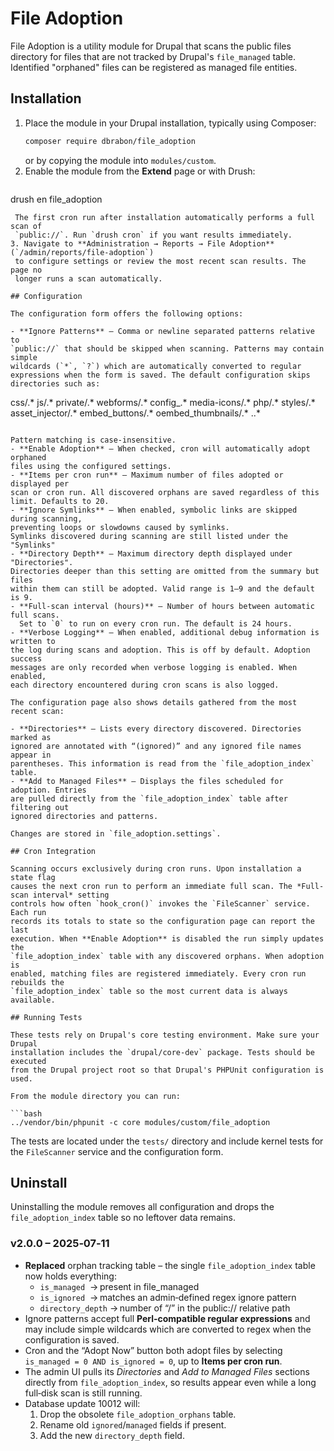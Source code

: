 # File Adoption

File Adoption is a utility module for Drupal that scans the public files directory
for files that are not tracked by Drupal's `file_managed` table. Identified
"orphaned" files can be registered as managed file entities.

## Installation

1. Place the module in your Drupal installation, typically using Composer:
   ```bash
   composer require dbrabon/file_adoption
   ```
   or by copying the module into `modules/custom`.
2. Enable the module from the **Extend** page or with Drush:
   ```bash
 drush en file_adoption
  ```
   The first cron run after installation automatically performs a full scan of
   `public://`. Run `drush cron` if you want results immediately.
3. Navigate to **Administration → Reports → File Adoption** (`/admin/reports/file-adoption`)
   to configure settings or review the most recent scan results. The page no
   longer runs a scan automatically.

## Configuration

The configuration form offers the following options:

- **Ignore Patterns** – Comma or newline separated patterns relative to
  `public://` that should be skipped when scanning. Patterns may contain simple
  wildcards (`*`, `?`) which are automatically converted to regular
  expressions when the form is saved. The default configuration skips
  directories such as:

  ```
  css/.*
  js/.*
  private/.*
  webforms/.*
  config_.*
  media-icons/.*
  php/.*
  styles/.*
  asset_injector/.*
  embed_buttons/.*
  oembed_thumbnails/.*
  \..*
  ```

  Pattern matching is case-insensitive.
- **Enable Adoption** – When checked, cron will automatically adopt orphaned
  files using the configured settings.
- **Items per cron run** – Maximum number of files adopted or displayed per
  scan or cron run. All discovered orphans are saved regardless of this
  limit. Defaults to 20.
- **Ignore Symlinks** – When enabled, symbolic links are skipped during scanning,
  preventing loops or slowdowns caused by symlinks.
  Symlinks discovered during scanning are still listed under the "Symlinks"
- **Directory Depth** – Maximum directory depth displayed under "Directories".
  Directories deeper than this setting are omitted from the summary but files
  within them can still be adopted. Valid range is 1–9 and the default is 9.
- **Full-scan interval (hours)** – Number of hours between automatic full scans.
    Set to `0` to run on every cron run. The default is 24 hours.
- **Verbose Logging** – When enabled, additional debug information is written to
  the log during scans and adoption. This is off by default. Adoption success
  messages are only recorded when verbose logging is enabled. When enabled,
  each directory encountered during cron scans is also logged.

The configuration page also shows details gathered from the most recent scan:

- **Directories** – Lists every directory discovered. Directories marked as
  ignored are annotated with “(ignored)” and any ignored file names appear in
  parentheses. This information is read from the `file_adoption_index` table.
- **Add to Managed Files** – Displays the files scheduled for adoption. Entries
  are pulled directly from the `file_adoption_index` table after filtering out
  ignored directories and patterns.

Changes are stored in `file_adoption.settings`.

## Cron Integration

Scanning occurs exclusively during cron runs. Upon installation a state flag
causes the next cron run to perform an immediate full scan. The *Full-scan interval* setting
controls how often `hook_cron()` invokes the `FileScanner` service. Each run
records its totals to state so the configuration page can report the last
execution. When **Enable Adoption** is disabled the run simply updates the
`file_adoption_index` table with any discovered orphans. When adoption is
enabled, matching files are registered immediately. Every cron run rebuilds the
`file_adoption_index` table so the most current data is always available.

## Running Tests

These tests rely on Drupal's core testing environment. Make sure your Drupal
installation includes the `drupal/core-dev` package. Tests should be executed
from the Drupal project root so that Drupal's PHPUnit configuration is used.

From the module directory you can run:

```bash
../vendor/bin/phpunit -c core modules/custom/file_adoption
```

The tests are located under the `tests/` directory and include kernel tests for
the `FileScanner` service and the configuration form.

## Uninstall

Uninstalling the module removes all configuration and drops the
`file_adoption_index` table so no leftover data remains.

### v2.0.0 – 2025‑07‑11

* **Replaced** orphan tracking table – the single `file_adoption_index` table
  now holds everything:
  * `is_managed`  → present in file_managed
  * `is_ignored`  → matches an admin‑defined regex ignore pattern
  * `directory_depth` → number of “/” in the public:// relative path
* Ignore patterns accept full **Perl‑compatible regular expressions** and may
  include simple wildcards which are converted to regex when the configuration
  is saved.
* Cron and the “Adopt Now” button both adopt files by selecting
  `is_managed = 0 AND is_ignored = 0`, up to **Items per cron run**.
* The admin UI pulls its *Directories* and *Add to Managed Files* sections
  directly from `file_adoption_index`, so results appear even while a long
  full‑disk scan is still running.
* Database update 10012 will:
  1. Drop the obsolete `file_adoption_orphans` table.
  2. Rename old `ignored`/`managed` fields if present.
  3. Add the new `directory_depth` field.

